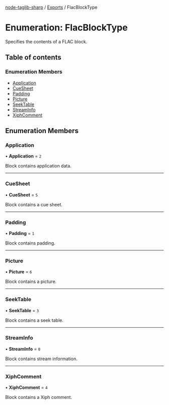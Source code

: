[node-taglib-sharp](../README.md) / [Exports](../modules.md) / FlacBlockType

# Enumeration: FlacBlockType

Specifies the contents of a FLAC block.

## Table of contents

### Enumeration Members

- [Application](FlacBlockType.md#application)
- [CueSheet](FlacBlockType.md#cuesheet)
- [Padding](FlacBlockType.md#padding)
- [Picture](FlacBlockType.md#picture)
- [SeekTable](FlacBlockType.md#seektable)
- [StreamInfo](FlacBlockType.md#streaminfo)
- [XiphComment](FlacBlockType.md#xiphcomment)

## Enumeration Members

### Application

• **Application** = ``2``

Block contains application data.

___

### CueSheet

• **CueSheet** = ``5``

Block contains a cue sheet.

___

### Padding

• **Padding** = ``1``

Block contains padding.

___

### Picture

• **Picture** = ``6``

Block contains a picture.

___

### SeekTable

• **SeekTable** = ``3``

Block contains a seek table.

___

### StreamInfo

• **StreamInfo** = ``0``

Block contains stream information.

___

### XiphComment

• **XiphComment** = ``4``

Block contains a Xiph comment.
